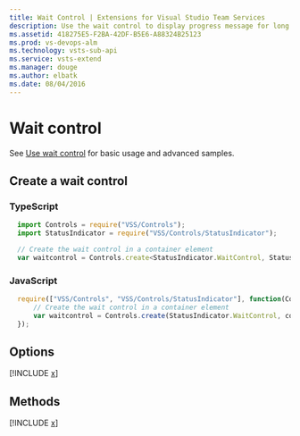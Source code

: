 ```yaml
---
title: Wait Control | Extensions for Visual Studio Team Services
description: Use the wait control to display progress message for long running operations in your app for Visual Studio Team Services.
ms.assetid: 418275E5-F2BA-42DF-B5E6-A88324B25123
ms.prod: vs-devops-alm
ms.technology: vsts-sub-api
ms.service: vsts-extend
ms.manager: douge
ms.author: elbatk
ms.date: 08/04/2016
---
```


# Wait control

See [Use wait control](../../../develop/ui-controls/waitcontrolo.md) for basic usage and advanced samples.

## Create a wait control

### TypeScript
``` javascript
  import Controls = require("VSS/Controls");
  import StatusIndicator = require("VSS/Controls/StatusIndicator");

  // Create the wait control in a container element
  var waitcontrol = Controls.create<StatusIndicator.WaitControl, StatusIndicator.IWaitControlOptions>(StatusIndicator.WaitControl, container, options);
```

### JavaScript
``` javascript
  require(["VSS/Controls", "VSS/Controls/StatusIndicator"], function(Controls, StatusIndicator) {
      // Create the wait control in a container element
      var waitcontrol = Controls.create(StatusIndicator.WaitControl, container, options);
  });
```

## Options

[!INCLUDE [x](../api/VSS/Controls/_shared/StatusIndicator/IWaitControlOptions.md)]

## Methods

[!INCLUDE [x](../api/VSS/Controls/_shared/StatusIndicator/WaitControlO.md)]
